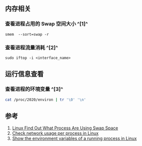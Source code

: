 ﻿## 内存相关

### 查看进程占用的 Swap 空间大小 ^[1]^

```shell
smem  --sort=swap -r
```



### 查看进程流量消耗 ^[2]^

```
sudo iftop -i <interface_name>
```



## 运行信息查看

### 查看进程的环境变量 ^[3]^

```sh
cat /proc/2020/environ | tr '\0' '\n'
```





## 参考

1. [Linux Find Out What Process Are Using Swap Space](https://www.cyberciti.biz/faq/linux-which-process-is-using-swap/)
2. [Check network usage per process in Linux](https://linuxhint.com/network_usage_per_process/)
3. [Show the environment variables of a running process in Linux](https://ma.ttias.be/show-the-environment-variables-of-a-running-process-in-linux/)



